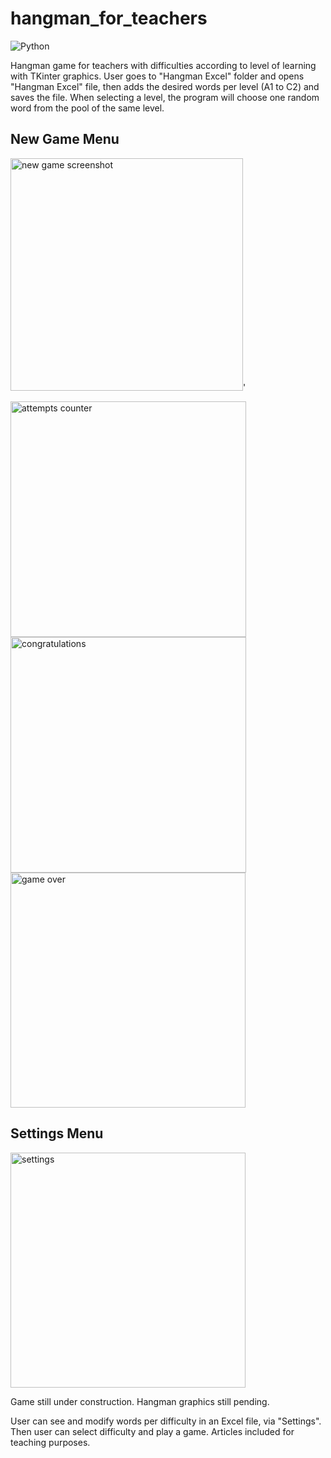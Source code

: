 # hangman_for_teachers
![Python](https://img.shields.io/badge/python-3670A0?style=for-the-badge&logo=python&logoColor=ffdd54)

Hangman game for teachers with difficulties according to level of learning with TKinter graphics.
User goes to "Hangman Excel" folder and opens "Hangman Excel" file, then adds the desired words per level (A1 to C2) and saves the file. When selecting a level, the program will choose one random word from the pool of the same level.

## New Game Menu
<img width="372" alt="new game screenshot" src="https://user-images.githubusercontent.com/25702508/206854961-c8c97010-f71c-4ab8-b7d5-c83acdc1b952.png">'

<img width="377" alt="attempts counter" src="https://user-images.githubusercontent.com/25702508/207097405-861121a0-5b86-4e22-99c9-75220712b280.PNG">

<img width="377" alt="congratulations" src="https://user-images.githubusercontent.com/25702508/207097500-ae556f26-764f-4bd4-80d0-0a88939d5085.PNG">

<img width="376" alt="game over" src="https://user-images.githubusercontent.com/25702508/207097582-1751e3a7-4e68-41fe-a4c6-44c80f8cc81a.PNG">

## Settings Menu
<img width="376" alt="settings" src="https://user-images.githubusercontent.com/25702508/206855130-49b24b92-9c9d-49df-ad53-e38a3bed8577.png">

Game still under construction. Hangman graphics still pending.

User can see and modify words per difficulty in an Excel file, via "Settings". Then user can select difficulty and play a game. Articles included for teaching purposes.

